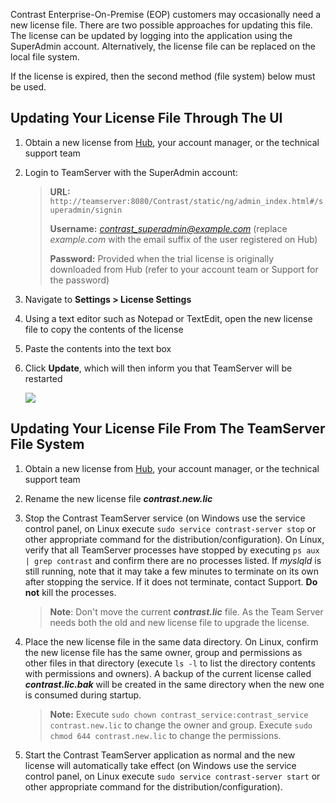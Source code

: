 <!--
title: "How Do I Update My EOP License File?"
description: "Overview of the two license update options"
tags: "license debug EOP update"
-->

Contrast Enterprise-On-Premise (EOP) customers may occasionally need a new license file. There are two possible approaches for updating this file. The license can be updated by logging into the application using the SuperAdmin account.  Alternatively, the license file can be replaced on the local file system.

If the license is expired, then the second method (file system) below must be used.

## Updating Your License File Through The UI

1. Obtain a new license from [Hub](https://hub.contrastsecurity.com/h/), your account manager, or the technical support team
2. Login to TeamServer with the SuperAdmin account:

    > **URL:** ```http://teamserver:8080/Contrast/static/ng/admin_index.html#/superadmin/signin```
    > 
    > **Username:** *contrast_superadmin@example.com* (replace *example.com* with the email suffix of the user registered on Hub)
    > 
    > **Password:** Provided when the trial license is originally downloaded from Hub (refer to your account team or Support for the password)

3. Navigate to **Settings > License Settings**
4. Using a text editor such as Notepad or TextEdit, open the new license file to copy the contents of the license

5. Paste the contents into the text box
6. Click **Update**, which will then inform you that TeamServer will be restarted

    <a href="assets/images/KB1-b02.png" rel="lightbox" title="License Update"><img class="thumbnail" src="assets/images/KB1-b02.png"/></a>


## Updating Your License File From The TeamServer File System

1. Obtain a new license from [Hub](https://hub.contrastsecurity.com/h/), your account manager, or the technical support team

2. Rename the new license file ***contrast.new.lic***

3. Stop the Contrast TeamServer service (on Windows use the service control panel, on Linux execute ```sudo service contrast-server stop``` or other appropriate command for the distribution/configuration).  On Linux, verify that all TeamServer processes have stopped by executing ```ps aux | grep contrast``` and confirm there are no processes listed.  If *myslqld* is still running, note that it may take a few minutes to terminate on its own after stopping the service.  If it does not terminate, contact Support. **Do not** kill the processes. 

    > **Note**: Don't move the current ***contrast.lic*** file. As the Team Server needs both the old and new license file to upgrade the license. 

4. Place the new license file in the same data directory. On Linux, confirm the new license file has the same owner, group and permissions as other files in that directory (execute ```ls -l``` to list the directory contents with permissions and owners). A backup of the current license called ***contrast.lic.bak*** will be created in the same directory when the new one is consumed during startup.

    > **Note:** Execute ```sudo chown contrast_service:contrast_service contrast.new.lic``` to change the owner and group. Execute ```sudo chmod 644 contrast.new.lic``` to change the permissions.

5. Start the Contrast TeamServer application as normal and the new license will automatically take effect (on Windows use the service control panel, on Linux execute ```sudo service contrast-server start``` or other appropriate command for the distribution/configuration).

